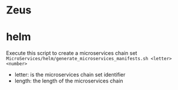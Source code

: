 # Zeus

# helm 

Execute this script to create a microservices chain set
```MicroServices/helm/generate_microservices_manifests.sh <letter> <number>``` 
- letter: is the microservices chain set identifier
- length: the length of the microservices chain 
